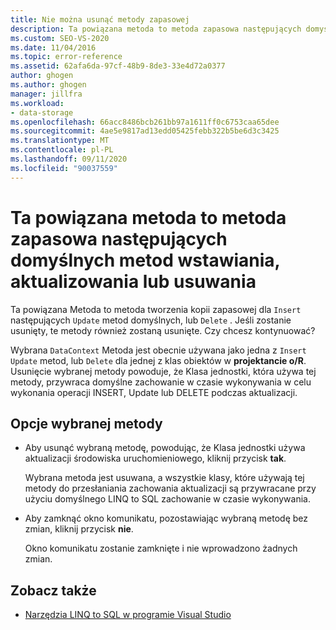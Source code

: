 ```yaml
---
title: Nie można usunąć metody zapasowej
description: Ta powiązana metoda to metoda zapasowa następujących domyślnych metod wstawiania, aktualizowania lub usuwania
ms.custom: SEO-VS-2020
ms.date: 11/04/2016
ms.topic: error-reference
ms.assetid: 62afa6da-97cf-48b9-8de3-33e4d72a0377
author: ghogen
ms.author: ghogen
manager: jillfra
ms.workload:
- data-storage
ms.openlocfilehash: 66acc8486bcb261bb97a1611ff0c6753caa65dee
ms.sourcegitcommit: 4ae5e9817ad13edd05425febb322b5be6d3c3425
ms.translationtype: MT
ms.contentlocale: pl-PL
ms.lasthandoff: 09/11/2020
ms.locfileid: "90037559"
---
```

# <a name="this-related-method-is-the-backing-method-for-the-following-default-insert-update-or-delete-methods"></a>Ta powiązana metoda to metoda zapasowa następujących domyślnych metod wstawiania, aktualizowania lub usuwania

Ta powiązana Metoda to metoda tworzenia kopii zapasowej dla `Insert` następujących `Update` metod domyślnych, lub `Delete` . Jeśli zostanie usunięty, te metody również zostaną usunięte. Czy chcesz kontynuować?

Wybrana `DataContext` Metoda jest obecnie używana jako jedna z `Insert` `Update` metod, lub `Delete` dla jednej z klas obiektów w **projektancie o/R**. Usunięcie wybranej metody powoduje, że Klasa jednostki, która używa tej metody, przywraca domyślne zachowanie w czasie wykonywania w celu wykonania operacji INSERT, Update lub DELETE podczas aktualizacji.

## <a name="selected-method-options"></a>Opcje wybranej metody

- Aby usunąć wybraną metodę, powodując, że Klasa jednostki używa aktualizacji środowiska uruchomieniowego, kliknij przycisk **tak**.

   Wybrana metoda jest usuwana, a wszystkie klasy, które używają tej metody do przesłaniania zachowania aktualizacji są przywracane przy użyciu domyślnego LINQ to SQL zachowanie w czasie wykonywania.

- Aby zamknąć okno komunikatu, pozostawiając wybraną metodę bez zmian, kliknij przycisk **nie**.

   Okno komunikatu zostanie zamknięte i nie wprowadzono żadnych zmian.

## <a name="see-also"></a>Zobacz także

- [Narzędzia LINQ to SQL w programie Visual Studio](../data-tools/linq-to-sql-tools-in-visual-studio2.md)
